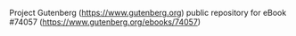 Project Gutenberg (https://www.gutenberg.org) public repository for eBook #74057 (https://www.gutenberg.org/ebooks/74057)
